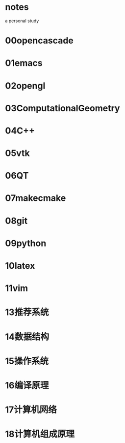 # notes
a personal study


# 00opencascade




# 01emacs
# 02opengl
# 03ComputationalGeometry
# 04C++
# 05vtk
# 06QT
# 07makecmake
# 08git
# 09python
# 10latex
# 11vim
# 13推荐系统
# 14数据结构
# 15操作系统
# 16编译原理
# 17计算机网络
# 18计算机组成原理





